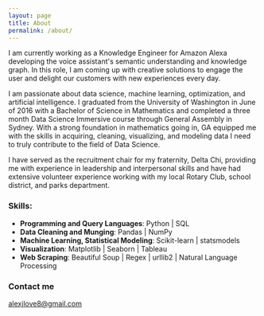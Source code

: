 ```yaml
---
layout: page
title: About
permalink: /about/
---
```


 I am currently working as a Knowledge Engineer for Amazon Alexa developing the voice assistant's semantic understanding and knowledge graph. In this role, I am coming up with creative solutions to engage the user and delight our customers with new experiences every day.

 I am passionate about data science, machine learning, optimization, and artificial intelligence. I graduated from the University of Washington in June of 2016 with a Bachelor of Science in Mathematics and completed a three month Data Science Immersive course through General Assembly in Sydney. With a strong foundation in mathematics going in, GA equipped me with the skills in acquiring, cleaning, visualizing, and modeling data I need to truly contribute to the field of Data Science.

 I have served as the recruitment chair for my fraternity, Delta Chi, providing me with experience in leadership and interpersonal skills and have had extensive volunteer experience working with my local Rotary Club, school district, and parks department.

### Skills:

- **Programming and Query Languages**: Python \| SQL
- **Data Cleaning and Munging**: Pandas \| NumPy
- **Machine Learning, Statistical Modeling**: Scikit-learn \| statsmodels
- **Visualization**: Matplotlib \| Seaborn \| Tableau
- **Web Scraping**: Beautiful Soup \| Regex \| urllib2 \| Natural Language Processing

### Contact me

[alexjlove8@gmail.com](mailto:alexjlove8@gmail.com)
